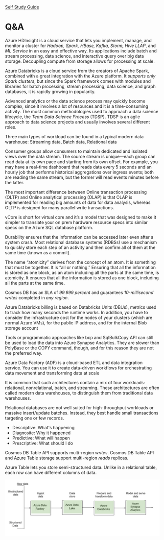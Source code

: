 [Self Study Guide](https://learn.microsoft.com/en-us/users/23110622/collections/0kjyh8rn5gdrjj)

# Q&A

Azure HDInsight is a cloud service that lets you implement, manage, and monitor a cluster for _Hadoop, Spark, HBase, Kafka, Storm, Hive LLAP_, and _ML Service_ in an easy and effective way. Its applications include batch and stream processing, data science, and interactive query over big data storage. Decoupling compute from storage allows for processing at scale.

Azure Databricks is a cloud service from the creators of Apache Spark, combined with a great integration with the Azure platform. It _supports only Spark clusters_, but since the Spark framework comes with modules and libraries for batch processing, stream processing, data science, and graph databases, it is rapidly growing in popularity.

Advanced analytics or the data science process may quickly become complex, since it involves a lot of resources and it is a time-consuming activity. The most common methodologies used to approach a data science lifecycle, the _Team Data Science Process_ (TDSP). TDSP is an agile approach to data science projects and usually involves several different roles.

Three main types of workload can be found in a typical modern data warehouse: Streaming data, Batch data, Relational data

Consumer groups allow consumers to maintain dedicated and isolated views over the data stream. The source stream is unique—each group can read data at its own pace and starting from its own offset. For example, you may have a real-time dashboard that reads data every 5 seconds and an hourly job that performs historical aggregations over ingress events; both are reading the same stream, but the former will read events minutes before the latter.

The most important difference between Online transaction processing (OLTP) and Online analytical processing (OLAP) is that OLAP is implemented for reading big amounts of data for data analysis, whereas OLTP is designed for many parallel write transactions.

vCore is short for virtual core and it’s a model that was designed to make it simpler to translate your on prem hardware resource specs into similar specs on the Azure SQL database platform.

Durability ensures that the information can be accessed later even after a system crash. Most relational database systems (RDBSs) use a mechanism to quickly store each step of an activity and then confirm all of them at the same time (known as a commit).

The name “atomicity” derives from the concept of an atom. It is something that must be together. It is “all or nothing.” Ensuring that all the information is stored as one block, as an atom including all the parts at the same time, is atomicity. It ensures that all the information is stored as one block, including all the parts at the same time.

Cosmos DB has an SLA of _99.999 percent_ and guarantees _10-millisecond writes_ completed in _any region_.

Azure Databricks billing is based on Databricks Units (DBUs), metrics used to track how many seconds the runtime works. In addition, you have to consider the infrastructure cost for the nodes of your clusters (which are normal Azure VMs), for the public IP address, and for the internal Blob storage account

Tools or programmatic approaches like bcp and SqlBulkCopy API can still be used to load the data into Azure Synapse Analytics. They are slower than PolyBase or the COPY command, though, and for this reason they are not the preferred way.

Azure Data Factory (ADF) is a cloud-based ETL and data integration service. You can use it to create data-driven workflows for orchestrating data movement and transforming data at scale

It is common that such architectures contain a mix of four workloads: relational, nonrelational, batch, and streaming. These architectures are often called modern data warehouses, to distinguish them from traditional data warehouses.

Relational databases are not well suited for high-throughput workloads or massive insert/update batches. Instead, they best handle small transactions targeting one or few records.

- Descriptive: What's happening
- Diagnositc: Why it happened
- Predictive: What will happen
- Prescriptive: What should I do

Cosmos DB Table API supports multi-region _writes_. Cosmos DB Table API and Azure Table storage support multi-region _reads_ replicas. 

Azure Table lets you store semi-structured data. Unlike in a relational table, each row can have different columns of data. 

![AzureDataService](images/AzureDataService.png)
